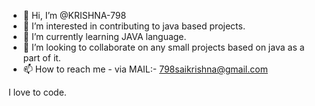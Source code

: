 - 👋 Hi, I’m @KRISHNA-798
- 👀 I’m interested in contributing to java based projects.
- 🌱 I’m currently learning JAVA language.
- 💞️ I’m looking to collaborate on any small projects based on java as a part of it.
- 📫 How to reach me - via MAIL:- 798saikrishna@gmail.com

<!---
KRISHNA-798/KRISHNA-798 is a ✨ special ✨ repository because its `README.md` (this file) appears on your GitHub profile.
You can click the Preview link to take a look at your changes.
--->I love to code.
